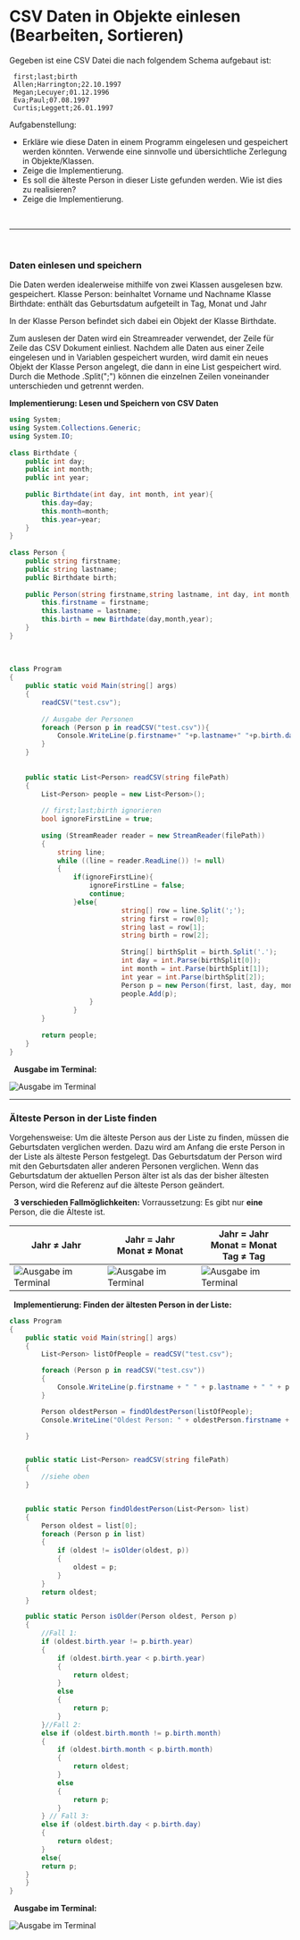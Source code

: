 # CSV Daten in Objekte einlesen (Bearbeiten, Sortieren)

Gegeben ist eine CSV Datei die nach folgendem Schema aufgebaut ist:

```
 first;last;birth
 Allen;Harrington;22.10.1997
 Megan;Lecuyer;01.12.1996
 Eva;Paul;07.08.1997
 Curtis;Leggett;26.01.1997
```

Aufgabenstellung:

- Erkläre wie diese Daten in einem Programm eingelesen und gespeichert werden könnten. Verwende eine sinnvolle und übersichtliche Zerlegung in Objekte/Klassen.
- Zeige die Implementierung.
- Es soll die älteste Person in dieser Liste gefunden werden. Wie ist dies zu realisieren?
- Zeige die Implementierung.


&nbsp;

---

&nbsp;

### Daten einlesen und speichern

Die Daten werden idealerweise mithilfe von zwei Klassen ausgelesen bzw. gespeichert.
Klasse Person: beinhaltet Vorname und Nachname
Klasse Birthdate: enthält das Geburtsdatum aufgeteilt in Tag, Monat und Jahr

In der Klasse Person befindet sich dabei ein Objekt der Klasse Birthdate.


Zum auslesen der Daten wird ein Streamreader verwendet, der Zeile für Zeile das CSV Dokument einliest. Nachdem alle Daten aus einer Zeile eingelesen und in Variablen gespeichert wurden, wird damit ein neues Objekt der Klasse Person angelegt, die dann in eine List gespeichert wird. Durch die Methode .Split(";") können die einzelnen Zeilen voneinander unterschieden und getrennt werden. 

**Implementierung: Lesen und Speichern von CSV Daten**


		
```cs
using System;
using System.Collections.Generic;
using System.IO;
    
class Birthdate {
    public int day;
    public int month;
    public int year;
    
    public Birthdate(int day, int month, int year){
    	this.day=day;
    	this.month=month;
    	this.year=year;
    }
} 
    
class Person {
    public string firstname;
    public string lastname;
    public Birthdate birth;
    
    public Person(string firstname,string lastname, int day, int month, int year){
    	this.firstname = firstname;
    	this.lastname = lastname;
    	this.birth = new Birthdate(day,month,year);
    }
}
    
    
    
class Program
{
    public static void Main(string[] args)
    {
    	readCSV("test.csv");
    		
    	// Ausgabe der Personen				
    	foreach (Person p in readCSV("test.csv")){
    	    Console.WriteLine(p.firstname+" "+p.lastname+" "+p.birth.day+"."+p.birth.month+"."+p.birth.year);
    	}			
    }
    
    
    public static List<Person> readCSV(string filePath)
    {
    	List<Person> people = new List<Person>();
    
    	// first;last;birth ignorieren
    	bool ignoreFirstLine = true;
    
    	using (StreamReader reader = new StreamReader(filePath))
    	{
    		string line;
    		while ((line = reader.ReadLine()) != null)
    		{
    			if(ignoreFirstLine){
    			    ignoreFirstLine = false;
    			    continue;
    			}else{
                            string[] row = line.Split(';');
                            string first = row[0];
                            string last = row[1];
                            string birth = row[2];
                
                            String[] birthSplit = birth.Split('.');
                            int day = int.Parse(birthSplit[0]);
                            int month = int.Parse(birthSplit[1]);
                            int year = int.Parse(birthSplit[2]);
                            Person p = new Person(first, last, day, month, year);
                            people.Add(p);
    		        }
    	        }
        }
    		
        return people;
    }
}
```

&nbsp;
**Ausgabe im Terminal:**

![Ausgabe im Terminal](./img/CSV_ausgeben.png)

---



### Älteste Person in der Liste finden

Vorgehensweise: Um die älteste Person aus der Liste zu finden, müssen die Geburtsdaten verglichen werden. Dazu wird am Anfang die erste Person in der Liste als älteste Person festgelegt. Das Geburtsdatum der Person wird mit den Geburtsdaten aller anderen Personen verglichen.
Wenn das Geburtsdatum der aktuellen Person älter ist als das der bisher ältesten Person, wird die Referenz auf die älteste Person geändert. 

&nbsp;
**3 verschieden Fallmöglichkeiten:**
Vorraussetzung: Es gibt nur **eine** Person, die die Älteste ist. 

| Jahr ≠ Jahr | Jahr = Jahr<br> Monat ≠ Monat | Jahr = Jahr<br>Monat = Monat<br>Tag ≠ Tag |
|----------|----------|----------|
| ![Ausgabe im Terminal](./img/Fall1.png)   | ![Ausgabe im Terminal](./img/Fall2.png)   | ![Ausgabe im Terminal](./img/Fall3.png)   |

&nbsp;
**Implementierung: Finden der ältesten Person in der Liste:**

```cs
class Program
{
    public static void Main(string[] args)
    {
        List<Person> listOfPeople = readCSV("test.csv");

        foreach (Person p in readCSV("test.csv"))
        {
            Console.WriteLine(p.firstname + " " + p.lastname + " " + p.birth.day + "." + p.birth.month + "." + p.birth.year);
        }

        Person oldestPerson = findOldestPerson(listOfPeople);
        Console.WriteLine("Oldest Person: " + oldestPerson.firstname + " " + oldestPerson.lastname);

    }


    public static List<Person> readCSV(string filePath)
    {
        //siehe oben
    }


    public static Person findOldestPerson(List<Person> list)
    {
        Person oldest = list[0];
        foreach (Person p in list)
        {
            if (oldest != isOlder(oldest, p))
            {
                oldest = p;
            }
        }
        return oldest;
    }

    public static Person isOlder(Person oldest, Person p)
    {
        //Fall 1:
        if (oldest.birth.year != p.birth.year)
        {
            if (oldest.birth.year < p.birth.year)
            {
                return oldest;
            }
            else
            {
                return p;
            }
        }//Fall 2:
        else if (oldest.birth.month != p.birth.month)
        {
            if (oldest.birth.month < p.birth.month)
            {
                return oldest;
            }
            else
            {
                return p;
            }
        } // Fall 3:
        else if (oldest.birth.day < p.birth.day)
        {
            return oldest;
        }
        else{ 
	    return p; 
	}
    }
}


```

&nbsp;
**Ausgabe im Terminal:**

![Ausgabe im Terminal](./img/Ausgabe_oldest.png)

